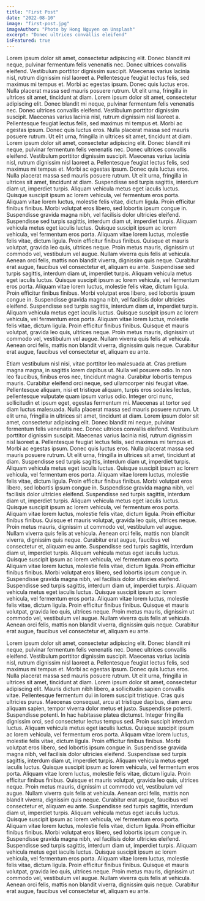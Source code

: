 ```yaml
---
title: "First Post"
date: "2022-08-10"
image: "first-post.jpg"
imageAuthor: "Photo by Hong Nguyen on Unsplash"
excerpt: "Donec ultrices convallis eleifend"
isFeatured: true
---
```


Lorem ipsum dolor sit amet, consectetur adipiscing elit. Donec blandit mi neque, pulvinar fermentum felis venenatis nec. Donec ultrices convallis eleifend. Vestibulum porttitor dignissim suscipit. Maecenas varius lacinia nisl, rutrum dignissim nisl laoreet a. Pellentesque feugiat lectus felis, sed maximus mi tempus et. Morbi ac egestas ipsum. Donec quis luctus eros. Nulla placerat massa sed mauris posuere rutrum. Ut elit urna, fringilla in ultrices sit amet, tincidunt at diam. Lorem ipsum dolor sit amet, consectetur adipiscing elit. Donec blandit mi neque, pulvinar fermentum felis venenatis nec. Donec ultrices convallis eleifend. Vestibulum porttitor dignissim suscipit. Maecenas varius lacinia nisl, rutrum dignissim nisl laoreet a. Pellentesque feugiat lectus felis, sed maximus mi tempus et. Morbi ac egestas ipsum. Donec quis luctus eros. Nulla placerat massa sed mauris posuere rutrum. Ut elit urna, fringilla in ultrices sit amet, tincidunt at diam. Lorem ipsum dolor sit amet, consectetur adipiscing elit. Donec blandit mi neque, pulvinar fermentum felis venenatis nec. Donec ultrices convallis eleifend. Vestibulum porttitor dignissim suscipit. Maecenas varius lacinia nisl, rutrum dignissim nisl laoreet a. Pellentesque feugiat lectus felis, sed maximus mi tempus et. Morbi ac egestas ipsum. Donec quis luctus eros. Nulla placerat massa sed mauris posuere rutrum. Ut elit urna, fringilla in ultrices sit amet, tincidunt at diam. Suspendisse sed turpis sagittis, interdum diam ut, imperdiet turpis. Aliquam vehicula metus eget iaculis luctus. Quisque suscipit ipsum ac lorem vehicula, vel fermentum eros porta. Aliquam vitae lorem luctus, molestie felis vitae, dictum ligula. Proin efficitur finibus finibus. Morbi volutpat eros libero, sed lobortis ipsum congue in. Suspendisse gravida magna nibh, vel facilisis dolor ultricies eleifend. Suspendisse sed turpis sagittis, interdum diam ut, imperdiet turpis. Aliquam vehicula metus eget iaculis luctus. Quisque suscipit ipsum ac lorem vehicula, vel fermentum eros porta. Aliquam vitae lorem luctus, molestie felis vitae, dictum ligula. Proin efficitur finibus finibus. Quisque et mauris volutpat, gravida leo quis, ultrices neque. Proin metus mauris, dignissim ut commodo vel, vestibulum vel augue. Nullam viverra quis felis at vehicula. Aenean orci felis, mattis non blandit viverra, dignissim quis neque. Curabitur erat augue, faucibus vel consectetur et, aliquam eu ante. Suspendisse sed turpis sagittis, interdum diam ut, imperdiet turpis. Aliquam vehicula metus eget iaculis luctus. Quisque suscipit ipsum ac lorem vehicula, vel fermentum eros porta. Aliquam vitae lorem luctus, molestie felis vitae, dictum ligula. Proin efficitur finibus finibus. Morbi volutpat eros libero, sed lobortis ipsum congue in. Suspendisse gravida magna nibh, vel facilisis dolor ultricies eleifend. Suspendisse sed turpis sagittis, interdum diam ut, imperdiet turpis. Aliquam vehicula metus eget iaculis luctus. Quisque suscipit ipsum ac lorem vehicula, vel fermentum eros porta. Aliquam vitae lorem luctus, molestie felis vitae, dictum ligula. Proin efficitur finibus finibus. Quisque et mauris volutpat, gravida leo quis, ultrices neque. Proin metus mauris, dignissim ut commodo vel, vestibulum vel augue. Nullam viverra quis felis at vehicula. Aenean orci felis, mattis non blandit viverra, dignissim quis neque. Curabitur erat augue, faucibus vel consectetur et, aliquam eu ante.

Etiam vestibulum nisl nisi, vitae porttitor leo malesuada at. Cras pretium magna magna, in sagittis lorem dapibus ut. Nulla vel posuere odio. In non leo faucibus, finibus eros nec, tincidunt magna. Curabitur lobortis tempus mauris. Curabitur eleifend orci neque, sed ullamcorper nisi feugiat vitae. Pellentesque aliquam, nisi et tristique aliquam, turpis eros sodales lectus, pellentesque vulputate quam ipsum varius odio. Integer orci nunc, sollicitudin et ipsum eget, egestas fermentum mi. Maecenas at tortor sed diam luctus malesuada. Nulla placerat massa sed mauris posuere rutrum. Ut elit urna, fringilla in ultrices sit amet, tincidunt at diam. Lorem ipsum dolor sit amet, consectetur adipiscing elit. Donec blandit mi neque, pulvinar fermentum felis venenatis nec. Donec ultrices convallis eleifend. Vestibulum porttitor dignissim suscipit. Maecenas varius lacinia nisl, rutrum dignissim nisl laoreet a. Pellentesque feugiat lectus felis, sed maximus mi tempus et. Morbi ac egestas ipsum. Donec quis luctus eros. Nulla placerat massa sed mauris posuere rutrum. Ut elit urna, fringilla in ultrices sit amet, tincidunt at diam. Suspendisse sed turpis sagittis, interdum diam ut, imperdiet turpis. Aliquam vehicula metus eget iaculis luctus. Quisque suscipit ipsum ac lorem vehicula, vel fermentum eros porta. Aliquam vitae lorem luctus, molestie felis vitae, dictum ligula. Proin efficitur finibus finibus. Morbi volutpat eros libero, sed lobortis ipsum congue in. Suspendisse gravida magna nibh, vel facilisis dolor ultricies eleifend. Suspendisse sed turpis sagittis, interdum diam ut, imperdiet turpis. Aliquam vehicula metus eget iaculis luctus. Quisque suscipit ipsum ac lorem vehicula, vel fermentum eros porta. Aliquam vitae lorem luctus, molestie felis vitae, dictum ligula. Proin efficitur finibus finibus. Quisque et mauris volutpat, gravida leo quis, ultrices neque. Proin metus mauris, dignissim ut commodo vel, vestibulum vel augue. Nullam viverra quis felis at vehicula. Aenean orci felis, mattis non blandit viverra, dignissim quis neque. Curabitur erat augue, faucibus vel consectetur et, aliquam eu ante. Suspendisse sed turpis sagittis, interdum diam ut, imperdiet turpis. Aliquam vehicula metus eget iaculis luctus. Quisque suscipit ipsum ac lorem vehicula, vel fermentum eros porta. Aliquam vitae lorem luctus, molestie felis vitae, dictum ligula. Proin efficitur finibus finibus. Morbi volutpat eros libero, sed lobortis ipsum congue in. Suspendisse gravida magna nibh, vel facilisis dolor ultricies eleifend. Suspendisse sed turpis sagittis, interdum diam ut, imperdiet turpis. Aliquam vehicula metus eget iaculis luctus. Quisque suscipit ipsum ac lorem vehicula, vel fermentum eros porta. Aliquam vitae lorem luctus, molestie felis vitae, dictum ligula. Proin efficitur finibus finibus. Quisque et mauris volutpat, gravida leo quis, ultrices neque. Proin metus mauris, dignissim ut commodo vel, vestibulum vel augue. Nullam viverra quis felis at vehicula. Aenean orci felis, mattis non blandit viverra, dignissim quis neque. Curabitur erat augue, faucibus vel consectetur et, aliquam eu ante.

Lorem ipsum dolor sit amet, consectetur adipiscing elit. Donec blandit mi neque, pulvinar fermentum felis venenatis nec. Donec ultrices convallis eleifend. Vestibulum porttitor dignissim suscipit. Maecenas varius lacinia nisl, rutrum dignissim nisl laoreet a. Pellentesque feugiat lectus felis, sed maximus mi tempus et. Morbi ac egestas ipsum. Donec quis luctus eros. Nulla placerat massa sed mauris posuere rutrum. Ut elit urna, fringilla in ultrices sit amet, tincidunt at diam. Lorem ipsum dolor sit amet, consectetur adipiscing elit. Mauris dictum nibh libero, a sollicitudin sapien convallis vitae. Pellentesque fermentum dui in lorem suscipit tristique. Cras quis ultricies purus. Maecenas consequat, arcu at tristique dapibus, diam arcu aliquam sapien, tempor viverra dolor metus et justo. Suspendisse potenti. Suspendisse potenti. In hac habitasse platea dictumst. Integer fringilla dignissim orci, sed consectetur lectus tempus sed. Proin suscipit interdum luctus. Aliquam vehicula metus eget iaculis luctus. Quisque suscipit ipsum ac lorem vehicula, vel fermentum eros porta. Aliquam vitae lorem luctus, molestie felis vitae, dictum ligula. Proin efficitur finibus finibus. Morbi volutpat eros libero, sed lobortis ipsum congue in. Suspendisse gravida magna nibh, vel facilisis dolor ultricies eleifend. Suspendisse sed turpis sagittis, interdum diam ut, imperdiet turpis. Aliquam vehicula metus eget iaculis luctus. Quisque suscipit ipsum ac lorem vehicula, vel fermentum eros porta. Aliquam vitae lorem luctus, molestie felis vitae, dictum ligula. Proin efficitur finibus finibus. Quisque et mauris volutpat, gravida leo quis, ultrices neque. Proin metus mauris, dignissim ut commodo vel, vestibulum vel augue. Nullam viverra quis felis at vehicula. Aenean orci felis, mattis non blandit viverra, dignissim quis neque. Curabitur erat augue, faucibus vel consectetur et, aliquam eu ante. Suspendisse sed turpis sagittis, interdum diam ut, imperdiet turpis. Aliquam vehicula metus eget iaculis luctus. Quisque suscipit ipsum ac lorem vehicula, vel fermentum eros porta. Aliquam vitae lorem luctus, molestie felis vitae, dictum ligula. Proin efficitur finibus finibus. Morbi volutpat eros libero, sed lobortis ipsum congue in. Suspendisse gravida magna nibh, vel facilisis dolor ultricies eleifend. Suspendisse sed turpis sagittis, interdum diam ut, imperdiet turpis. Aliquam vehicula metus eget iaculis luctus. Quisque suscipit ipsum ac lorem vehicula, vel fermentum eros porta. Aliquam vitae lorem luctus, molestie felis vitae, dictum ligula. Proin efficitur finibus finibus. Quisque et mauris volutpat, gravida leo quis, ultrices neque. Proin metus mauris, dignissim ut commodo vel, vestibulum vel augue. Nullam viverra quis felis at vehicula. Aenean orci felis, mattis non blandit viverra, dignissim quis neque. Curabitur erat augue, faucibus vel consectetur et, aliquam eu ante.

